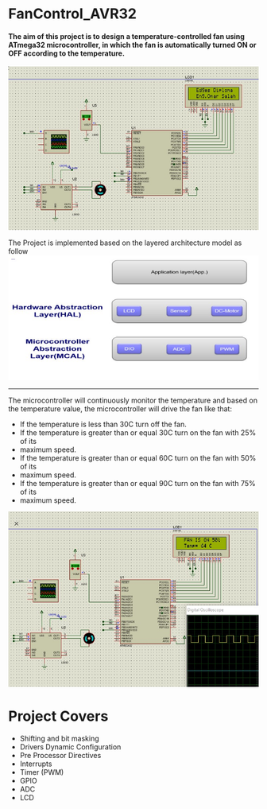 # FanControl_AVR32
#### The aim of this project is to design a temperature-controlled fan using ATmega32 microcontroller, in which the fan is automatically turned ON or OFF according to the temperature.

![](https://github.com/OmarMahmoudSalah/FanControl_AVR32/blob/main/Screens/Screen.jpg?raw=true)

The Project is  implemented based on the layered architecture model as follow
![](https://github.com/OmarMahmoudSalah/FanControl_AVR32/blob/main/Screens/LAM.jpg?raw=true)

------------



The microcontroller will continuously monitor the temperature and based on the
temperature value, the microcontroller will drive the fan like that:
-  If the temperature is less than 30C turn off the fan.
-  If the temperature is greater than or equal 30C turn on the fan with 25% of its
- maximum speed.
-  If the temperature is greater than or equal 60C turn on the fan with 50% of its
- maximum speed.
-  If the temperature is greater than or equal 90C turn on the fan with 75% of its
- maximum speed.

![](https://github.com/OmarMahmoudSalah/FanControl_AVR32/blob/main/Screens/Screen2.jpg?raw=true)



# Project Covers
- Shifting and bit masking
- Drivers Dynamic Configuration
- Pre Processor Directives
- Interrupts
- Timer (PWM)
- GPIO
- ADC
- LCD


